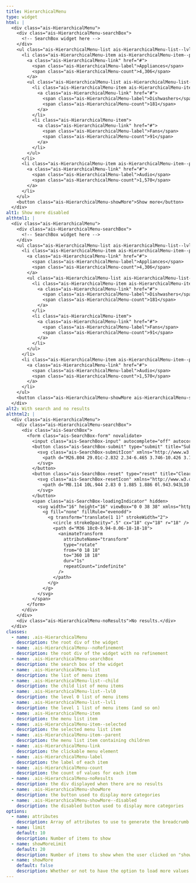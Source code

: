 ```yaml
---
title: HierarchicalMenu
type: widget
html: |
  <div class="ais-HierarchicalMenu">
    <div class="ais-HierarchicalMenu-searchBox">
      <!-- SearchBox widget here -->
    </div>
    <ul class="ais-HierarchicalMenu-list ais-HierarchicalMenu-list--lvl0">
      <li class="ais-HierarchicalMenu-item ais-HierarchicalMenu-item--parent ais-HierarchicalMenu-item--selected">
        <a class="ais-HierarchicalMenu-link" href="#">
          <span class="ais-HierarchicalMenu-label">Appliances</span>
          <span class="ais-HierarchicalMenu-count">4,306</span>
        </a>
        <ul class="ais-HierarchicalMenu-list ais-HierarchicalMenu-list--child ais-HierarchicalMenu-list--lvl1">
          <li class="ais-HierarchicalMenu-item ais-HierarchicalMenu-item--parent">
            <a class="ais-HierarchicalMenu-link" href="#">
              <span class="ais-HierarchicalMenu-label">Dishwashers</span>
              <span class="ais-HierarchicalMenu-count">181</span>
            </a>
          </li>
          <li class="ais-HierarchicalMenu-item">
            <a class="ais-HierarchicalMenu-link" href="#">
              <span class="ais-HierarchicalMenu-label">Fans</span>
              <span class="ais-HierarchicalMenu-count">91</span>
            </a>
          </li>
        </ul>
      </li>
      <li class="ais-HierarchicalMenu-item ais-HierarchicalMenu-item--parent">
        <a class="ais-HierarchicalMenu-link" href="#">
          <span class="ais-HierarchicalMenu-label">Audio</span>
          <span class="ais-HierarchicalMenu-count">1,570</span>
        </a>
      </li>
    </ul>
    <button class="ais-HierarchicalMenu-showMore">Show more</button>
  </div>
alt1: Show more disabled
althtml1: |
  <div class="ais-HierarchicalMenu">
    <div class="ais-HierarchicalMenu-searchBox">
      <!-- SearchBox widget here -->
    </div>
    <ul class="ais-HierarchicalMenu-list ais-HierarchicalMenu-list--lvl0">
      <li class="ais-HierarchicalMenu-item ais-HierarchicalMenu-item--parent ais-HierarchicalMenu-item--selected">
        <a class="ais-HierarchicalMenu-link" href="#">
          <span class="ais-HierarchicalMenu-label">Appliances</span>
          <span class="ais-HierarchicalMenu-count">4,306</span>
        </a>
        <ul class="ais-HierarchicalMenu-list ais-HierarchicalMenu-list--child ais-HierarchicalMenu-list--lvl1">
          <li class="ais-HierarchicalMenu-item ais-HierarchicalMenu-item--parent">
            <a class="ais-HierarchicalMenu-link" href="#">
              <span class="ais-HierarchicalMenu-label">Dishwashers</span>
              <span class="ais-HierarchicalMenu-count">181</span>
            </a>
          </li>
          <li class="ais-HierarchicalMenu-item">
            <a class="ais-HierarchicalMenu-link" href="#">
              <span class="ais-HierarchicalMenu-label">Fans</span>
              <span class="ais-HierarchicalMenu-count">91</span>
            </a>
          </li>
        </ul>
      </li>
      <li class="ais-HierarchicalMenu-item ais-HierarchicalMenu-item--parent">
        <a class="ais-HierarchicalMenu-link" href="#">
          <span class="ais-HierarchicalMenu-label">Audio</span>
          <span class="ais-HierarchicalMenu-count">1,570</span>
        </a>
      </li>
    </ul>
    <button class="ais-HierarchicalMenu-showMore ais-HierarchicalMenu-showMore--disabled" disabled>Show more</button>
  </div>
alt2: With search and no results
althtml2: |
  <div class="ais-HierarchicalMenu">
    <div class="ais-HierarchicalMenu-searchBox">
      <div class="ais-SearchBox">
        <form class="ais-SearchBox-form" novalidate>
          <input class="ais-SearchBox-input" autocomplete="off" autocorrect="off" autocapitalize="off" placeholder="Search for products" spellcheck="false" maxlength="512" type="search" value="" />
          <button class="ais-SearchBox-submit" type="submit" title="Submit the search query.">
            <svg class="ais-SearchBox-submitIcon" xmlns="http://www.w3.org/2000/svg" width="10" height="10" viewBox="0 0 40 40">
              <path d="M26.804 29.01c-2.832 2.34-6.465 3.746-10.426 3.746C7.333 32.756 0 25.424 0 16.378 0 7.333 7.333 0 16.378 0c9.046 0 16.378 7.333 16.378 16.378 0 3.96-1.406 7.594-3.746 10.426l10.534 10.534c.607.607.61 1.59-.004 2.202-.61.61-1.597.61-2.202.004L26.804 29.01zm-10.426.627c7.323 0 13.26-5.936 13.26-13.26 0-7.32-5.937-13.257-13.26-13.257C9.056 3.12 3.12 9.056 3.12 16.378c0 7.323 5.936 13.26 13.258 13.26z"></path>
            </svg>
          </button>
          <button class="ais-SearchBox-reset" type="reset" title="Clear the search query." hidden>
            <svg class="ais-SearchBox-resetIcon" xmlns="http://www.w3.org/2000/svg" viewBox="0 0 20 20" width="10" height="10">
              <path d="M8.114 10L.944 2.83 0 1.885 1.886 0l.943.943L10 8.113l7.17-7.17.944-.943L20 1.886l-.943.943-7.17 7.17 7.17 7.17.943.944L18.114 20l-.943-.943-7.17-7.17-7.17 7.17-.944.943L0 18.114l.943-.943L8.113 10z"></path>
            </svg>
          </button>
          <span class="ais-SearchBox-loadingIndicator" hidden>
            <svg width="16" height="16" viewBox="0 0 38 38" xmlns="http://www.w3.org/2000/svg" stroke="#444" class="ais-SearchBox-loadingIcon">
              <g fill="none" fillRule="evenodd">
                <g transform="translate(1 1)" strokeWidth="2">
                  <circle strokeOpacity=".5" cx="18" cy="18" r="18" />
                  <path d="M36 18c0-9.94-8.06-18-18-18">
                    <animateTransform
                      attributeName="transform"
                      type="rotate"
                      from="0 18 18"
                      to="360 18 18"
                      dur="1s"
                      repeatCount="indefinite"
                    />
                  </path>
                </g>
              </g>
            </svg>
          </span>
        </form>
      </div>
    </div>
    <div class="ais-HierarchicalMenu-noResults">No results.</div>
  </div>
classes:
  - name: .ais-HierarchicalMenu
    description: the root div of the widget
  - name: .ais-HierarchicalMenu--noRefinement
    description: the root div of the widget with no refinement
  - name: .ais-HierarchicalMenu-searchBox
    description: the search box of the widget
  - name: .ais-HierarchicalMenu-list
    description: the list of menu items
  - name: .ais-HierarchicalMenu-list--child
    description: the child list of menu items
  - name: .ais-HierarchicalMenu-list--lvl0
    description: the level 0 list of menu items
  - name: .ais-HierarchicalMenu-list--lvl1
    description: the level 1 list of menu items (and so on)
  - name: .ais-HierarchicalMenu-item
    description: the menu list item
  - name: .ais-HierarchicalMenu-item--selected
    description: the selected menu list item
  - name: .ais-HierarchicalMenu-item--parent
    description: the menu list item containing children
  - name: .ais-HierarchicalMenu-link
    description: the clickable menu element
  - name: .ais-HierarchicalMenu-label
    description: the label of each item
  - name: .ais-HierarchicalMenu-count
    description: the count of values for each item
  - name: .ais-HierarchicalMenu-noResults
    description: the div displayed when there are no results
  - name: .ais-HierarchicalMenu-showMore
    description: the button used to display more categories
  - name: .ais-HierarchicalMenu-showMore--disabled
    description: the disabled button used to display more categories
options:
  - name: attributes
    description: Array of attributes to use to generate the breadcrumb
  - name: limit
    default: 10
    description: Number of items to show
  - name: showMoreLimit
    default: 20
    description: Number of items to show when the user clicked on "show more items"
  - name: showMore
    default: false
    description: Whether or not to have the option to load more values
---
```


